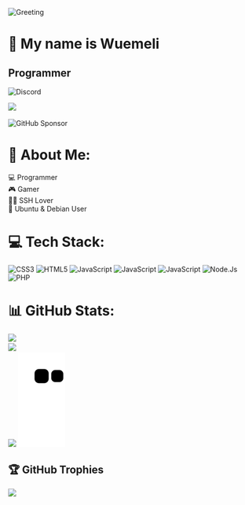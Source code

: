![Greeting](https://rishavanand.github.io/static/images/greetings.gif)

👋 My name is Wuemeli
========================================
Programmer
----------------------------
![Discord](https://camo.githubusercontent.com/9317fb7da140603e6e6fb28135b4b2cc00898f3d29b37cb87bd636a8947afb06/68747470733a2f2f646362616467652e76657263656c2e6170702f6170692f736869656c642f373034393138373733303335313731393331)
<p align="left"> <img src="https://komarev.com/ghpvc/?username=Wuemeli"/> </p> 

![GitHub Sponsor](https://img.shields.io/github/sponsors/Wuemeli?label=Sponsor&logo=GitHub)

# 💫 About Me:
💻 Programmer <br>🎮 Gamer<br>🕵️‍♂️ SSH Lover<br>🐧 Ubuntu & Debian User<br>

# 💻 Tech Stack:
![CSS3](https://img.shields.io/badge/css3-%231572B6.svg?style=for-the-badge&logo=css3&logoColor=white) 
![HTML5](https://img.shields.io/badge/html5-%23E34F26.svg?style=for-the-badge&logo=html5&logoColor=white)
![JavaScript](https://img.shields.io/badge/javascript-%23323330.svg?style=for-the-badge&logo=javascript&logoColor=%23F7DF1E)
![JavaScript](https://img.shields.io/badge/mysql-%2300f.svg?style=for-the-badge&logo=mysql&logoColor=white)
![JavaScript](https://img.shields.io/badge/nginx-%23009639.svg?style=for-the-badge&logo=nginx&logoColor=white)
![Node.Js](https://img.shields.io/badge/node.js-%2343853d.svg?logo=node.js&logoColor=white&style=for-the-badge)
![PHP](https://img.shields.io/badge/php-%23777bb4.svg?logo=php&logoColor=white&style=for-the-badge)
# 📊 GitHub Stats:
![](https://github-readme-stats.vercel.app/api?username=Wuemeli&theme=dracula&hide_border=false&include_all_commits=true&count_private=true)<br/>
![](https://github-readme-streak-stats.herokuapp.com/?user=Wuemeli&theme=dracula&hide_border=false)<br/>
![](https://github-readme-stats.vercel.app/api/top-langs/?username=Wuemeli&theme=dracula&hide_border=false&include_all_commits=true&count_private=true&layout=compact)
![Wuemeli Snake gif](https://github.com/Wuemeli/Wuemeli/blob/output/github-contribution-grid-snake.svg)


## 🏆 GitHub Trophies
![](https://github-profile-trophy.vercel.app/?username=Wuemeli&theme=radical&no-frame=false&no-bg=true&margin-w=4)
